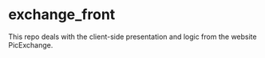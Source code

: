 # exchange_front

This repo deals with the client-side presentation and logic from the website
PicExchange.

